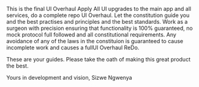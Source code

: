 This is the final UI Overhaul Apply All UI upgrades to the main app and all services, do a complete repo UI Overhaul. Let the constitution guide you and the best practises and 
principles and the best standards. Work as a surgeon with precision ensuring that functionality is 100% guaranteed, no mock protocol full followed and all 
constitutional requirements. Any avoidance of any of the laws in the constituion is guaranteed to cause incomplete work and causes a fullUI Overhaul ReDo. 

These are your guides.
Please take the oath of making this great product the best.

Yours in development and vision,
Sizwe Ngwenya
